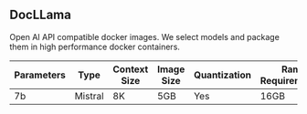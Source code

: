 ## DocLLama

Open AI API compatible docker images. We select models and package them in high performance docker containers.

|Parameters   | Type  | Context Size  | Image Size  | Quantization  | Ram Requirements  |
|---|---|---|---|---|---|
| 7b  | Mistral  | 8K | 5GB  | Yes  | 16GB  |